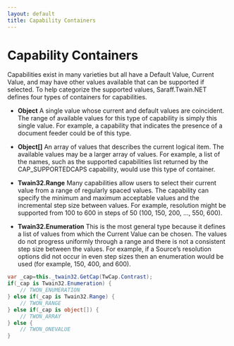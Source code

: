 ```yaml
---
layout: default
title: Capability Containers
---
```

# Capability Containers
Capabilities exist in many varieties but all have a Default Value, Current Value, and may have other values available that can be supported if selected. To help categorize the supported values, Saraff.Twain.NET defines four types of containers for capabilities.

* **Object**
A single value whose current and default values are coincident. The range of available values for this type of capability is simply this single value. For example, a capability that indicates the presence of a document
feeder could be of this type.

* **Object[]**
An array of values that describes the current logical item. The available values may be a larger array of
values. For example, a list of the names, such as the supported capabilities list returned by the
CAP_SUPPORTEDCAPS capability, would use this type of container.

* **Twain32.Range**
Many capabilities allow users to select their current value from a range of regularly spaced values. The
capability can specify the minimum and maximum acceptable values and the incremental step size between values. For example, resolution might be supported from 100 to 600 in steps of 50 (100, 150, 200, ..., 550, 600).

* **Twain32.Enumeration**
This is the most general type because it defines a list of values from which the Current Value can be chosen. The values do not progress uniformly through a range and there is not a consistent step size between the values. For example, if a Source’s resolution options did not occur in even step sizes then an enumeration would be used (for example, 150, 400, and 600).

```c#
var _cap=this._twain32.GetCap(TwCap.Contrast);
if(_cap is Twain32.Enumeration) {
    // TWON_ENUMERATION
} else if(_cap is Twain32.Range) {
    // TWON_RANGE
} else if(_cap is object[]) {
    // TWON_ARRAY
} else {
    // TWON_ONEVALUE
}
```
